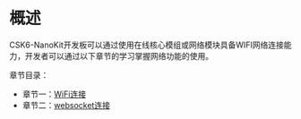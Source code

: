 # 概述
CSK6-NanoKit开发板可以通过使用在线核心模组或网络模块具备WIFI网络连接能力，开发者可以通过以下章节的学习掌握网络功能的使用。

章节目录：
* 章节一：[WiFi连接](./wifi_connect.md)
* 章节二：[websocket连接](./net_socket.md)
